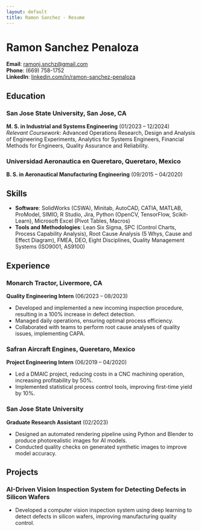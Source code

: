 ```yaml
---
layout: default
title: Ramon Sanchez - Resume
---
```


# Ramon Sanchez Penaloza
**Email**: ramonj.snchz@gmail.com  
**Phone**: (669) 758-1752  
**LinkedIn**: [linkedin.com/in/ramon-sanchez-penaloza](https://www.linkedin.com/in/ramon-sanchez-penaloza/)

## Education
### San Jose State University, San Jose, CA
**M. S. in Industrial and Systems Engineering** (01/2023 – 12/2024)  
*Relevant Coursework*: Advanced Operations Research, Design and Analysis of Engineering Experiments, Analytics for Systems Engineers, Financial Methods for Engineers, Quality Assurance and Reliability.

### Universidad Aeronautica en Queretaro, Queretaro, Mexico
**B. S. in Aeronautical Manufacturing Engineering** (09/2015 – 04/2020)

## Skills
- **Software**: SolidWorks (CSWA), Minitab, AutoCAD, CATIA, MATLAB, ProModel, SIMIO, R Studio, Jira, Python (OpenCV, TensorFlow, Scikit-Learn), Microsoft Excel (Pivot Tables, Macros)
- **Tools and Methodologies**: Lean Six Sigma, SPC (Control Charts, Process Capability Analysis), Root Cause Analysis (5 Whys, Cause and Effect Diagram), FMEA, DEO, Eight Disciplines, Quality Management Systems (ISO9001, AS9100)

## Experience
### Monarch Tractor, Livermore, CA
**Quality Engineering Intern** (06/2023 – 08/2023)
- Developed and implemented a new incoming inspection procedure, resulting in a 100% increase in defect detection.
- Managed daily operations, ensuring optimal process efficiency.
- Collaborated with teams to perform root cause analyses of quality issues, implementing CAPA.

### Safran Aircraft Engines, Queretaro, Mexico
**Project Engineering Intern** (06/2019 – 04/2020)
- Led a DMAIC project, reducing costs in a CNC machining operation, increasing profitability by 50%.
- Implemented statistical process control tools, improving first-time yield by 10%.

### San Jose State University
**Graduate Research Assistant** (02/2023)
- Designed an automated rendering pipeline using Python and Blender to produce photorealistic images for AI models.
- Conducted quality checks on generated synthetic images to improve model accuracy.

## Projects
### AI-Driven Vision Inspection System for Detecting Defects in Silicon Wafers
- Developed a computer vision inspection system using deep learning to detect defects in silicon wafers, improving manufacturing quality control.
